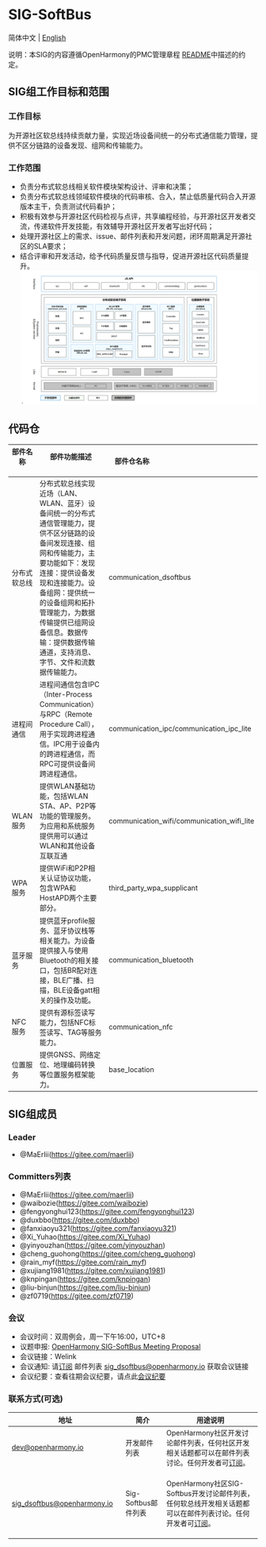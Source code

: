 # SIG-SoftBus
简体中文 | [English](./sig_softbus.md)

说明：本SIG的内容遵循OpenHarmony的PMC管理章程 [README](/zh/pmc.md)中描述的约定。

## SIG组工作目标和范围

### 工作目标
为开源社区软总线持续贡献力量，实现近场设备间统一的分布式通信能力管理，提供不区分链路的设备发现、组网和传输能力。

### 工作范围
- 负责分布式软总线相关软件模块架构设计、评审和决策；
- 负责分布式软总线领域软件模块的代码审核、合入，禁止低质量代码合入开源版本主干，负责测试代码看护；
- 积极有效参与开源社区代码检视与点评，共享编程经验，与开源社区开发者交流，传递软件开发技能，有效辅导开源社区开发者写出好代码；
- 处理开源社区上的需求、issue、邮件列表和开发问题，闭环周期满足开源社区的SLA要求；
- 结合评审和开发活动，给予代码质量反馈与指导，促进开源社区代码质量提升。
![软总线SIG](figures/softbus-overview.png)

## 代码仓
| 部件名称<img width=100/>| 部件功能描述<img width=200/>| 部件仓名称<img width=200/>  |
| ---------------------------------------|---------- | ------------------------------------------------------------ |
|分布式软总线| 分布式软总线实现近场（LAN、WLAN、蓝牙）设备间统一的分布式通信管理能力，提供不区分链路的设备间发现连接、组网和传输能力，主要功能如下：发现连接：提供设备发现和连接能力。设备组网：提供统一的设备组网和拓扑管理能力，为数据传输提供已组网设备信息。数据传输：提供数据传输通道，支持消息、字节、文件和流数据传输能力。 | communication_dsoftbus|
|进程间通信|进程间通信包含IPC（Inter-Process Communication）与RPC（Remote Procedure Call），用于实现跨进程通信。IPC用于设备内的跨进程通信，而RPC可提供设备间跨进程通信。| communication_ipc/communication_ipc_lite|
|WLAN服务| 提供WLAN基础功能，包括WLAN STA、AP、P2P等功能的管理服务。为应用和系统服务提供用可以通过WLAN和其他设备互联互通|communication_wifi/communication_wifi_lite|
|WPA服务|提供WiFi和P2P相关认证协议功能，包含WPA和HostAPD两个主要部分。|third_party_wpa_supplicant|
|蓝牙服务|提供蓝牙profile服务、蓝牙协议栈等相关能力。为设备提供接入与使用Bluetooth的相关接口，包括BR配对连接，BLE广播、扫描，BLE设备gatt相关的操作及功能。|communication_bluetooth|
|NFC服务|提供有源标签读写能力，包括NFC标签读写、TAG等服务能力。|communication_nfc|
|位置服务|提供GNSS、网络定位、地理编码转换等位置服务框架能力。|base_location|


## SIG组成员

### Leader
- @MaErlii(https://gitee.com/maerlii)

### Committers列表
- @MaErlii(https://gitee.com/maerlii)
- @waibozie(https://gitee.com/waibozie)
- @fengyonghui123(https://gitee.com/fengyonghui123)
- @duxbbo(https://gitee.com/duxbbo)
- @fanxiaoyu321(https://gitee.com/fanxiaoyu321)
- @Xi_Yuhao(https://gitee.com/Xi_Yuhao)
- @yinyouzhan(https://gitee.com/yinyouzhan)
- @cheng_guohong(https://gitee.com/cheng_guohong)
- @rain_myf(https://gitee.com/rain_myf)
- @xujiang1981(https://gitee.com/xujiang1981)
- @knpingan(https://gitee.com/knpingan)
- @liu-binjun(https://gitee.com/liu-binjun)
- @zf0719(https://gitee.com/zf0719)

### 会议
 - 会议时间：双周例会，周一下午16:00，UTC+8
 - 议题申报: [OpenHarmony SIG-SoftBus Meeting Proposal](https://shimo.im/sheets/iDp1dGmnk3sVjJoE/MODOC)
 - 会议链接：Welink
 - 会议通知: 请[订阅](https://lists.openatom.io/postorius/lists/sig_dsoftbus.openharmony.io) 邮件列表 sig_dsoftbus@openharmony.io 获取会议链接
 - 会议纪要：查看往期会议纪要，请点此[会议纪要](https://gitee.com/openharmony-sig/sig-content/blob/master/softbus/meetings)

### 联系方式(可选)
| 地址                                 | 简介        | 用途说明                                                         |
| ---------------------------------------|---------- | ------------------------------------------------------------ |
| dev@openharmony.io  <img width=120/>| 开发邮件列表 <img width=100/> | OpenHarmony社区开发讨论邮件列表，任何社区开发相关话题都可以在邮件列表讨论。任何开发者可[订阅](https://lists.openatom.io/postorius/lists/dev.openharmony.io)。<img width=200/>|
| sig_dsoftbus@openharmony.io  <img width=120/>| Sig-Softbus邮件列表 <img width=100/> | OpenHarmony社区SIG-Softbus开发讨论邮件列表，任何软总线开发相关话题都可以在邮件列表讨论。任何开发者可[订阅](https://lists.openatom.io/postorius/lists/sig_dsoftbus.openharmony.io/)。<img width=200/>|
